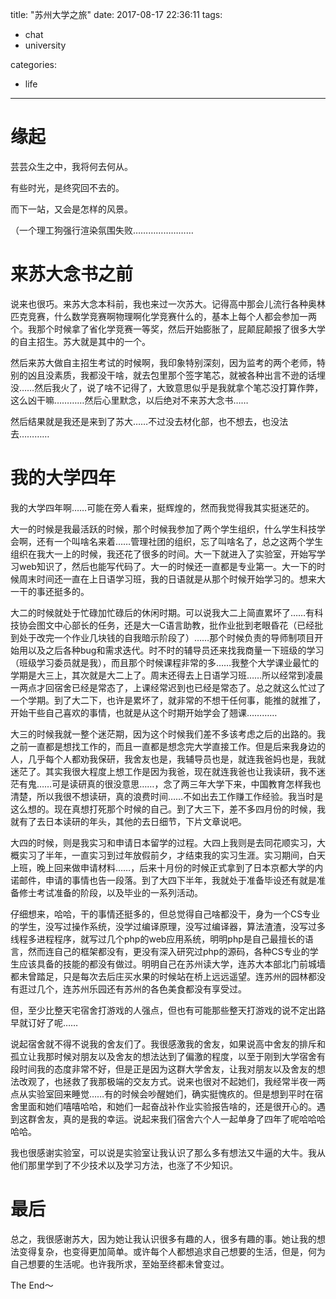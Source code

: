 title: "苏州大学之旅"
date: 2017-08-17 22:36:11
tags:
- chat
- university

categories:
- life
---

# 缘起

芸芸众生之中，我将何去何从。

有些时光，是终究回不去的。

而下一站，又会是怎样的风景。

（一个理工狗强行渲染氛围失败……………………

# 来苏大念书之前

说来也很巧。来苏大念本科前，我也来过一次苏大。记得高中那会儿流行各种奥林匹克竞赛，什么数学竞赛啊物理啊化学竞赛什么的，基本上每个人都会参加一两个。我那个时候拿了省化学竞赛一等奖，然后开始膨胀了，屁颠屁颠报了很多大学的自主招生。苏大就是其中的一个。

然后来苏大做自主招生考试的时候啊，我印象特别深刻，因为监考的两个老师，特别的凶且没素质，我都没干啥，就去包里那个签字笔芯，就被各种出言不逊的话埋没……然后我火了，说了啥不记得了，大致意思似乎是我就拿个笔芯没打算作弊，这么凶干嘛…………然后心里默念，以后绝对不来苏大念书……

然后结果就是我还是来到了苏大……不过没去材化部，也不想去，也没法去…………

# 我的大学四年

我的大学四年啊……可能在旁人看来，挺辉煌的，然而我觉得我其实挺迷茫的。

大一的时候是我最活跃的时候，那个时候我参加了两个学生组织，什么学生科技学会啊，还有一个叫啥名来着……管理社团的组织，忘了叫啥名了，总之这两个学生组织在我大一上的时候，我还花了很多的时间。大一下就进入了实验室，开始写学习web知识了，然后也能写代码了。大一的时候还一直都是专业第一。大一下的时候周末时间还一直在上日语学习班，我的日语就是从那个时候开始学习的。想来大一干的事还挺多的。

大二的时候就处于忙碌加忙碌后的休闲时期。可以说我大二上简直累坏了……有科技协会图文中心部长的任务，还是大一C语言助教，批作业批到老眼昏花（已经批到处于改完一个作业几块钱的自我暗示阶段了）……那个时候负责的导师制项目开始用以及之后各种bug和需求迭代。时不时的辅导员还来找我商量一下班级的学习（班级学习委员就是我），而且那个时候课程非常的多……我整个大学课业最忙的学期是大三上，其次就是大二上了。周末还得去上日语学习班……所以经常到凌晨一两点才回宿舍已经是常态了，上课经常迟到也已经是常态了。总之就这么忙过了一个学期。到了大二下，也许是累坏了，就非常的不想干任何事，能推的就推了，开始干些自己喜欢的事情，也就是从这个时期开始学会了翘课…………

大三的时候我就一整个迷茫期，因为这个时候我们差不多该考虑之后的出路的。我之前一直都是想找工作的，而且一直都是想念完大学直接工作。但是后来我身边的人，几乎每个人都劝我保研，我舍友也是，我辅导员也是，就连我爸妈也是，我就迷茫了。其实我很大程度上想工作是因为我爸，现在就连我爸也让我读研，我不迷茫有鬼……可是读研真的很没意思……，念了两三年大学下来，中国教育怎样我也清楚，所以我很不想读研，真的浪费时间……不如出去工作赚工作经验。我当时是这么想的。现在真想打死那个时候的自己。到了大三下，差不多四月份的时候，我就有了去日本读研的年头，其他的去日细节，下片文章说吧。

大四的时候，则是我实习和申请日本留学的过程。大四上我则是去同花顺实习，大概实习了半年，一直实习到过年放假前夕，才结束我的实习生涯。实习期间，白天上班，晚上回来做申请材料……，后来十月份的时候正式拿到了日本京都大学的内诺邮件，申请的事情也告一段落。到了大四下半年，我就处于准备毕设还有就是准备修士考试准备的阶段，以及毕业的一系列活动。

仔细想来，哈哈，干的事情还挺多的，但总觉得自己啥都没干，身为一个CS专业的学生，没写过操作系统，没学过编译原理，没写过编译器，算法渣渣，没写过多线程多进程程序，就写过几个php的web应用系统，明明php是自己最擅长的语言，然而连自己的框架都没有，更没有深入研究过php的源码，各种CS专业的学生应该具备的技能的都没有做过。明明自己在苏州读大学，连苏大本部北门前城墙都未曾踏足，只是每次去后庄买水果的时候站在桥上远远遥望。连苏州的园林都没有逛过几个，连苏州乐园还有苏州的各色美食都没有享受过。

但，至少比整天宅宿舍打游戏的人强点，但也有可能那些整天打游戏的说不定出路早就订好了呢……

说起宿舍就不得不说我的舍友们了。我很感激我的舍友，如果说高中舍友的排斥和孤立让我那时候对朋友以及舍友的想法达到了偏激的程度，以至于刚到大学宿舍有段时间我的态度非常不好，但是正是因为这群大学舍友，让我对朋友以及舍友的想法改观了，也拯救了我那极端的交友方式。说来也很对不起她们，我经常半夜一两点从实验室回来睡觉……有的时候会吵醒她们，确实挺愧疚的。但是想到平时在宿舍里面和她们嘻嘻哈哈，和她们一起奋战补作业实验报告啥的，还是很开心的。遇到这群舍友，真的是我的幸运。说起来我们宿舍六个人一起单身了四年了呢哈哈哈哈哈。

我也很感谢实验室，可以说是实验室让我认识了那么多有想法又牛逼的大牛。我从他们那里学到了不少技术以及学习方法，也涨了不少知识。

# 最后

总之，我很感谢苏大，因为她让我认识很多有趣的人，很多有趣的事。她让我的想法变得复杂，也变得更加简单。或许每个人都想追求自己想要的生活，但是，何为自己想要的生活呢。也许我所求，至始至终都未曾变过。

The End～